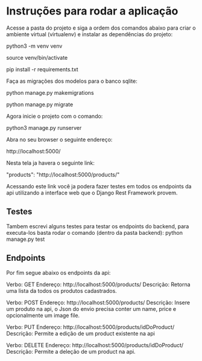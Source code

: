 # Instruções para rodar a aplicação

Acesse a pasta do projeto e siga a ordem dos comandos abaixo para criar o
ambiente virtual (virtualenv) e instalar as dependências do projeto:

python3 -m venv venv

source venv/bin/activate

pip install -r requirements.txt


Faça as migrações dos modelos para o banco sqlite:


python manage.py makemigrations

python manage.py migrate


Agora inicie o projeto com o comando:


python3 manage.py runserver



Abra no seu browser o seguinte endereço:

http://localhost:5000/



Nesta tela ja havera o seguinte link:

"products": "http://localhost:5000/products/"

Acessando este link você ja podera fazer testes em todos os endpoints
da api utilizando a interface web que o Django Rest Framework provem.


## Testes

Tambem escrevi alguns testes para testar os endpoints do backend, para executa-los
basta rodar o comando (dentro da pasta backend): python manage.py test


## Endpoints

Por fim segue abaixo os endpoints da api:

Verbo: GET
Endereço: http://localhost:5000/products/
Descrição: Retorna uma lista da todos os produtos cadastrados.

Verbo: POST
Endereço: http://localhost:5000/products/
Descrição: Insere um produto na api, o Json do envio precisa conter
um name, price e opcionalmente um image file.

Verbo: PUT
Endereço: http://localhost:5000/products/idDoProduct/
Descrição: Permite a edição de um product existente na api

Verbo: DELETE
Endereço: http://localhost:5000/products/idDoProduct/
Descrição: Permite a deleção de um product na api.
